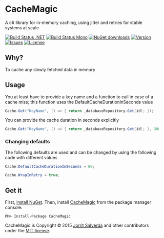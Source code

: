 # CacheMagic

A c# library for in-memory caching, using jitter and retries for stable systems at scale

[![Build Status .NET](https://img.shields.io/appveyor/ci/JorritSalverda/CacheMagic.svg)](https://ci.appveyor.com/project/JorritSalverda/CacheMagic/)
[![Build Status Mono](https://img.shields.io/travis/JorritSalverda/CacheMagic.svg)](https://travis-ci.org/JorritSalverda/CacheMagic/)
[![NuGet downloads](https://img.shields.io/nuget/dt/CacheMagic.svg)](https://www.nuget.org/packages/CacheMagic)
[![Version](https://img.shields.io/nuget/v/CacheMagic.svg)](https://www.nuget.org/packages/CacheMagic)
[![Issues](https://img.shields.io/github/issues/JorritSalverda/CacheMagic.svg)](https://github.com/JorritSalverda/CacheMagic/issues)
[![License](https://img.shields.io/github/license/JorritSalverda/CacheMagic.svg)](https://github.com/JorritSalverda/CacheMagic/blob/master/LICENSE)

Why?
--------------------------------
To cache any slowly fetched data in memory

Usage
--------------------------------
You at least have to provide a key name and a function to call in case of a cache miss; this function uses the DefaultCacheDurationInSeconds value

```csharp
Cache.Get("KeyName", () => { return _databaseRepository.Get(id); });
```

You can provide the cache duration in seconds explicitly

```csharp
Cache.Get("KeyName", () => { return _databaseRepository.Get(id); }, 300);
```

### Changing defaults

The following defaults are used and can be changed by using the following code with different values

```csharp
Cache.DefaultCacheDurationInSeconds = 60;
```

```csharp
Cache.WrapInRetry = true;
```

Get it
--------------------------------
First, [install NuGet](http://docs.nuget.org/docs/start-here/installing-nuget). Then, install [CacheMagic](https://www.nuget.org/packages/CacheMagic/) from the package manager console:

    PM> Install-Package CacheMagic

CacheMagic is Copyright &copy; 2015 [Jorrit Salverda](http://blog.jorritsalverda.com/) and other contributors under the [MIT license](https://github.com/JorritSalverda/CacheMagic/blob/master/LICENSE).
